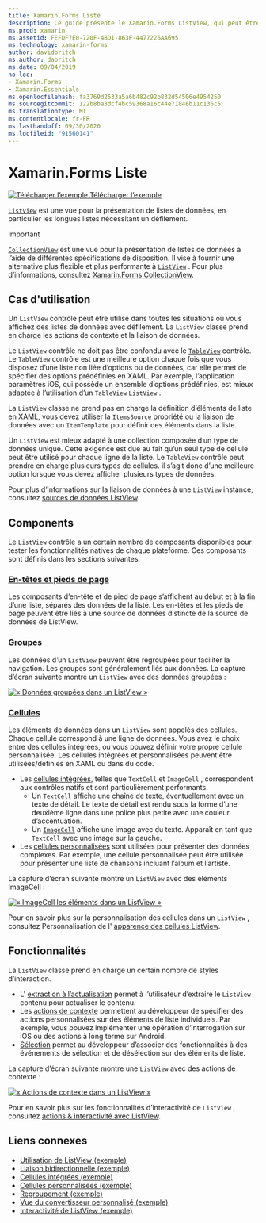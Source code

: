 ```yaml
---
title: Xamarin.Forms Liste
description: Ce guide présente le Xamarin.Forms ListView, qui peut être utilisé pour présenter des données dans des listes interactives.
ms.prod: xamarin
ms.assetid: FEFDF7E0-720F-4BD1-863F-4477226AA695
ms.technology: xamarin-forms
author: davidbritch
ms.author: dabritch
ms.date: 09/04/2019
no-loc:
- Xamarin.Forms
- Xamarin.Essentials
ms.openlocfilehash: fa3769d2533a5a6b482c92b832d54506e4954250
ms.sourcegitcommit: 122b8ba3dcf4bc59368a16c44e71846b11c136c5
ms.translationtype: MT
ms.contentlocale: fr-FR
ms.lasthandoff: 09/30/2020
ms.locfileid: "91560141"
---
```

# <a name="no-locxamarinforms-listview"></a>Xamarin.Forms Liste

[![Télécharger l’exemple](~/media/shared/download.png) Télécharger l’exemple](https://docs.microsoft.com/samples/xamarin/xamarin-forms-samples/workingwithlistview)

[`ListView`](xref:Xamarin.Forms.ListView) est une vue pour la présentation de listes de données, en particulier les longues listes nécessitant un défilement.

> [!IMPORTANT]
> [`CollectionView`](xref:Xamarin.Forms.CollectionView) est une vue pour la présentation de listes de données à l’aide de différentes spécifications de disposition. Il vise à fournir une alternative plus flexible et plus performante à [`ListView`](xref:Xamarin.Forms.ListView) . Pour plus d’informations, consultez [ Xamarin.Forms CollectionView](~/xamarin-forms/user-interface/collectionview/index.md).

## <a name="use-cases"></a>Cas d'utilisation

Un `ListView` contrôle peut être utilisé dans toutes les situations où vous affichez des listes de données avec défilement. La `ListView` classe prend en charge les actions de contexte et la liaison de données.

Le `ListView` contrôle ne doit pas être confondu avec le [`TableView`](~/xamarin-forms/user-interface/tableview.md) contrôle. Le `TableView` contrôle est une meilleure option chaque fois que vous disposez d’une liste non liée d’options ou de données, car elle permet de spécifier des options prédéfinies en XAML. Par exemple, l’application paramètres iOS, qui possède un ensemble d’options prédéfinies, est mieux adaptée à l’utilisation d’un `TableView` `ListView` .

La `ListView` classe ne prend pas en charge la définition d’éléments de liste en XAML, vous devez utiliser la `ItemsSource` propriété ou la liaison de données avec un `ItemTemplate` pour définir des éléments dans la liste.

Un `ListView` est mieux adapté à une collection composée d’un type de données unique. Cette exigence est due au fait qu’un seul type de cellule peut être utilisé pour chaque ligne de la liste. Le `TableView` contrôle peut prendre en charge plusieurs types de cellules. il s’agit donc d’une meilleure option lorsque vous devez afficher plusieurs types de données.

Pour plus d’informations sur la liaison de données à une `ListView` instance, consultez [sources de données ListView](~/xamarin-forms/user-interface/listview/data-and-databinding.md).

## <a name="components"></a>Components

Le `ListView` contrôle a un certain nombre de composants disponibles pour tester les fonctionnalités natives de chaque plateforme. Ces composants sont définis dans les sections suivantes.

### <a name="headers-and-footers"></a>[En-têtes et pieds de page](customizing-list-appearance.md#headers-and-footers)

Les composants d’en-tête et de pied de page s’affichent au début et à la fin d’une liste, séparés des données de la liste. Les en-têtes et les pieds de page peuvent être liés à une source de données distincte de la source de données de ListView.

### <a name="groups"></a>[Groupes](customizing-list-appearance.md#grouping)

Les données d’un `ListView` peuvent être regroupées pour faciliter la navigation. Les groupes sont généralement liés aux données. La capture d’écran suivante montre un `ListView` avec des données groupées :

[![« Données groupées dans un ListView »](images/grouping-depth-cropped.png)](images/grouping-depth.png#lightbox "Données groupées dans un ListView")

### <a name="cells"></a>[Cellules](customizing-cell-appearance.md)

Les éléments de données dans un `ListView` sont appelés des cellules. Chaque cellule correspond à une ligne de données. Vous avez le choix entre des cellules intégrées, ou vous pouvez définir votre propre cellule personnalisée. Les cellules intégrées et personnalisées peuvent être utilisées/définies en XAML ou dans du code.

- Les [cellules intégrées](customizing-cell-appearance.md#built-in-cells), telles que `TextCell` et `ImageCell` , correspondent aux contrôles natifs et sont particulièrement performants.
  - Un [`TextCell`](customizing-cell-appearance.md#textcell) affiche une chaîne de texte, éventuellement avec un texte de détail. Le texte de détail est rendu sous la forme d’une deuxième ligne dans une police plus petite avec une couleur d’accentuation.
  - Un [`ImageCell`](customizing-cell-appearance.md#imagecell) affiche une image avec du texte. Apparaît en tant que `TextCell` avec une image sur la gauche.
- Les [cellules personnalisées](customizing-cell-appearance.md#custom-cells) sont utilisées pour présenter des données complexes. Par exemple, une cellule personnalisée peut être utilisée pour présenter une liste de chansons incluant l’album et l’artiste.

La capture d’écran suivante montre un `ListView` avec des éléments ImageCell :

[![« ImageCell les éléments dans un ListView »](images/image-cell-default-cropped.png)](images/image-cell-default.png#lightbox "ImageCell des éléments dans un ListView")

Pour en savoir plus sur la personnalisation des cellules dans un `ListView` , consultez Personnalisation de l' [apparence des cellules ListView](customizing-cell-appearance.md).

## <a name="functionality"></a>Fonctionnalités

La `ListView` classe prend en charge un certain nombre de styles d’interaction.

- L' [extraction à l’actualisation](interactivity.md#pull-to-refresh) permet à l’utilisateur d’extraire le `ListView` contenu pour actualiser le contenu.
- Les [actions de contexte](interactivity.md#context-actions) permettent au développeur de spécifier des actions personnalisées sur des éléments de liste individuels. Par exemple, vous pouvez implémenter une opération d’interrogation sur iOS ou des actions à long terme sur Android.
- [Sélection](interactivity.md#selection-and-taps) permet au développeur d’associer des fonctionnalités à des événements de sélection et de désélection sur des éléments de liste.

La capture d’écran suivante montre une `ListView` avec des actions de contexte :

[![« Actions de contexte dans un ListView »](images/context-default-cropped.png)](images/context-default.png#lightbox "Actions de contexte dans un ListView")

Pour en savoir plus sur les fonctionnalités d’interactivité de `ListView` , consultez [actions & interactivité avec ListView](interactivity.md).

## <a name="related-links"></a>Liens connexes

- [Utilisation de ListView (exemple)](/samples/xamarin/xamarin-forms-samples/workingwithlistview)
- [Liaison bidirectionnelle (exemple)](/samples/xamarin/xamarin-forms-samples/userinterface-listview-switchentrytwobinding)
- [Cellules intégrées (exemple)](/samples/xamarin/xamarin-forms-samples/userinterface-listview-builtincells)
- [Cellules personnalisées (exemple)](/samples/xamarin/xamarin-forms-samples/userinterface-listview-customcells)
- [Regroupement (exemple)](/samples/xamarin/xamarin-forms-samples/userinterface-listview-grouping)
- [Vue du convertisseur personnalisé (exemple)](/samples/xamarin/xamarin-forms-samples/workingwithlistviewnative/)
- [Interactivité de ListView (exemple)](/samples/xamarin/xamarin-forms-samples/userinterface-listview-interactivity)